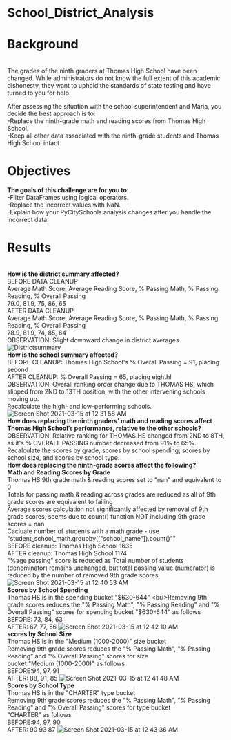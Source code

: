 # School_District_Analysis

# Background
<br/>The grades of the ninth graders at Thomas High School have been changed. While administrators do not know the full extent of this academic dishonesty, they want to uphold the standards of state testing and have turned to you for help.

After assessing the situation with the school superintendent and Maria, you decide the best approach is to:
<br/>-Replace the ninth-grade math and reading scores from Thomas High School.
<br/>-Keep all other data associated with the ninth-grade students and Thomas High School intact.

# Objectives
**The goals of this challenge are for you to:**
<br/>-Filter DataFrames using logical operators.
<br/>-Replace the incorrect values with NaN.
<br/>-Explain how your PyCitySchools analysis changes after you handle the incorrect data.

# Results
<br/>**How is the district summary affected?**
    <br/>BEFORE DATA CLEANUP
    <br/>Average Math Score, Average Reading Score, % Passing Math, % Passing Reading, % Overall Passing
    <br/>79.0, 81.9, 75, 86, 65
    <br/>AFTER DATA CLEANUP
    <br/>Average Math Score, Average Reading Score, % Passing Math, % Passing Reading, % Overall Passing
    <br/>78.9, 81.9, 74, 85, 64
    <br/>OBSERVATION: Slight downward change in district averages
    ![Districtsummary](https://user-images.githubusercontent.com/77771292/111103781-967d2480-8525-11eb-88f6-5c906ded943a.png)
<br/>**How is the school summary affected?**
    <br/>BEFORE CLEANUP: Thomas High School's % Overall Passing = 91, placing second
    <br/>AFTER CLEANUP: % Overall Passing = 65, placing eighth!
    <br/>OBSERVATION: Overall ranking order change due to THOMAS HS, which slipped from 2ND to 13TH position, with the other intervening schools moving up.
    <br/>Recalculate the high- and low-performing schools.
![Screen Shot 2021-03-15 at 12 31 58 AM](https://user-images.githubusercontent.com/77771292/111103923-e1973780-8525-11eb-90bf-b92fdc1d93e7.png)
<br/>**How does replacing the ninth graders’ math and reading scores affect Thomas High School’s performance, relative to the other schools?**
    <br/>OBSERVATION: Relative ranking for THOMAS HS changed from 2ND to 8TH, as it's % OVERALL PASSING number decreased from 91% to 65%.
    <br/>Recalculate the scores by grade, scores by school spending, scores by school size, and scores by school type.
<br/>**How does replacing the ninth-grade scores affect the following?**
<br/>**Math and Reading Scores by Grade**
    <br/>Thomas HS 9th grade math & reading scores set to "nan" and equivalent to 0
    <br/>Totals for passing math & reading across grades are reduced as all of 9th grade scores are equivalent to failing
    <br/>Average scores calculation not significantly affected by removal of 9th grade scores, seems due to count() function NOT including 9th grade scores = nan
    <br/>Cacluate number of students with a math grade - use "student_school_math.groupby(["school_name"]).count()""
    <br/>BEFORE cleanup: Thomas High School       1635
    <br/>AFTER cleanup: Thomas High School       1174
    <br/>"%age passing" score is reduced as Total number of students (denominator) remains unchanged, but total passing value (numerator) is reduced by the number of removed 9th grade scores.
![Screen Shot 2021-03-15 at 12 40 53 AM](https://user-images.githubusercontent.com/77771292/111104443-1bb50900-8527-11eb-8eaf-909fd9db5e30.png)
<br/>**Scores by School Spending**
    <br/>Thomas HS is in the spending bucket "$630-644"
    <br/>Removing 9th grade scores reduces the "% Passing Math", "% Passing Reading" and "% Overall Passing" scores for spending bucket "$630-644" as follows
    <br/>BEFORE: 73, 84, 63
    <br/>AFTER: 67, 77, 56
![Screen Shot 2021-03-15 at 12 42 10 AM](https://user-images.githubusercontent.com/77771292/111104518-4901b700-8527-11eb-882d-6ed667f50787.png)
<br/>**scores by School Size**
    <br/>Thomas HS is in the "Medium (1000-2000)" size bucket
    <br/>Removing 9th grade scores reduces the "% Passing Math", "% Passing Reading" and "% Overall Passing" scores for size
    <br/>bucket "Medium (1000-2000)" as follows
    <br/>BEFORE:94, 97, 91
    <br/>AFTER: 88, 91, 85
![Screen Shot 2021-03-15 at 12 41 48 AM](https://user-images.githubusercontent.com/77771292/111104490-3b4c3180-8527-11eb-9f89-6253fbaa47e1.png)
<br/>**Scores by School Type**
    <br/>Thomas HS is in the "CHARTER" type bucket
    <br/>Removing 9th grade scores reduces the "% Passing Math", "% Passing Reading" and "% Overall Passing" scores for type bucket 
    <br/>"CHARTER" as follows
    <br/>BEFORE:94, 97, 90
    <br/>AFTER: 90	93	87
![Screen Shot 2021-03-15 at 12 43 36 AM](https://user-images.githubusercontent.com/77771292/111104629-7d757300-8527-11eb-8685-5825c9423083.png)

